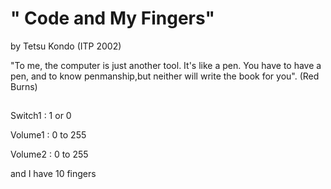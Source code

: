 # " Code and My Fingers"  

by Tetsu Kondo (ITP 2002)
 
 "To me, the computer is just another tool. It's like a pen. You have to have a pen, and to know penmanship,but neither will write the book for you". (Red Burns)
 
##  

Switch1 : 1 or 0 

Volume1 : 0 to 255 

Volume2 : 0 to 255 

and I have 10 fingers

##  

